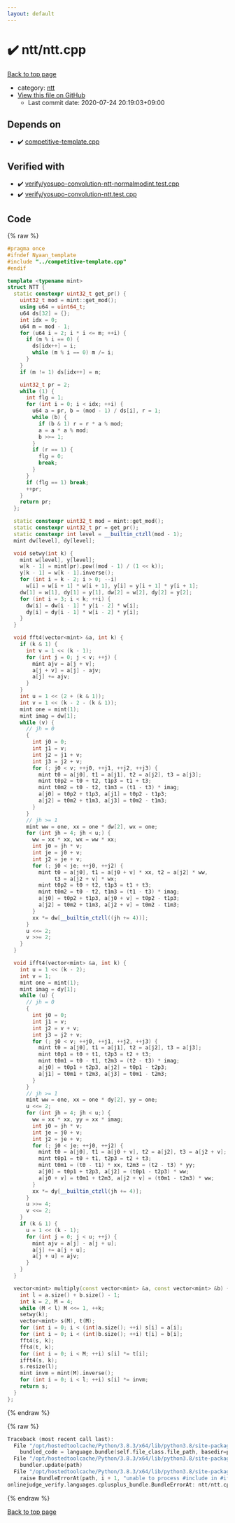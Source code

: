 ```yaml
---
layout: default
---
```


<!-- mathjax config similar to math.stackexchange -->
<script type="text/javascript" async
  src="https://cdnjs.cloudflare.com/ajax/libs/mathjax/2.7.5/MathJax.js?config=TeX-MML-AM_CHTML">
</script>
<script type="text/x-mathjax-config">
  MathJax.Hub.Config({
    TeX: { equationNumbers: { autoNumber: "AMS" }},
    tex2jax: {
      inlineMath: [ ['$','$'] ],
      processEscapes: true
    },
    "HTML-CSS": { matchFontHeight: false },
    displayAlign: "left",
    displayIndent: "2em"
  });
</script>

<script type="text/javascript" src="https://cdnjs.cloudflare.com/ajax/libs/jquery/3.4.1/jquery.min.js"></script>
<script src="https://cdn.jsdelivr.net/npm/jquery-balloon-js@1.1.2/jquery.balloon.min.js" integrity="sha256-ZEYs9VrgAeNuPvs15E39OsyOJaIkXEEt10fzxJ20+2I=" crossorigin="anonymous"></script>
<script type="text/javascript" src="../../assets/js/copy-button.js"></script>
<link rel="stylesheet" href="../../assets/css/copy-button.css" />


# :heavy_check_mark: ntt/ntt.cpp

<a href="../../index.html">Back to top page</a>

* category: <a href="../../index.html#ccb3669c87b2d028539237c4554e3c0f">ntt</a>
* <a href="{{ site.github.repository_url }}/blob/master/ntt/ntt.cpp">View this file on GitHub</a>
    - Last commit date: 2020-07-24 20:19:03+09:00




## Depends on

* :heavy_check_mark: <a href="../competitive-template.cpp.html">competitive-template.cpp</a>


## Verified with

* :heavy_check_mark: <a href="../../verify/verify/yosupo-convolution-ntt-normalmodint.test.cpp.html">verify/yosupo-convolution-ntt-normalmodint.test.cpp</a>
* :heavy_check_mark: <a href="../../verify/verify/yosupo-convolution-ntt.test.cpp.html">verify/yosupo-convolution-ntt.test.cpp</a>


## Code

<a id="unbundled"></a>
{% raw %}
```cpp
#pragma once
#ifndef Nyaan_template
#include "../competitive-template.cpp"
#endif

template <typename mint>
struct NTT {
  static constexpr uint32_t get_pr() {
    uint32_t mod = mint::get_mod();
    using u64 = uint64_t;
    u64 ds[32] = {};
    int idx = 0;
    u64 m = mod - 1;
    for (u64 i = 2; i * i <= m; ++i) {
      if (m % i == 0) {
        ds[idx++] = i;
        while (m % i == 0) m /= i;
      }
    }
    if (m != 1) ds[idx++] = m;

    uint32_t pr = 2;
    while (1) {
      int flg = 1;
      for (int i = 0; i < idx; ++i) {
        u64 a = pr, b = (mod - 1) / ds[i], r = 1;
        while (b) {
          if (b & 1) r = r * a % mod;
          a = a * a % mod;
          b >>= 1;
        }
        if (r == 1) {
          flg = 0;
          break;
        }
      }
      if (flg == 1) break;
      ++pr;
    }
    return pr;
  };

  static constexpr uint32_t mod = mint::get_mod();
  static constexpr uint32_t pr = get_pr();
  static constexpr int level = __builtin_ctzll(mod - 1);
  mint dw[level], dy[level];

  void setwy(int k) {
    mint w[level], y[level];
    w[k - 1] = mint(pr).pow((mod - 1) / (1 << k));
    y[k - 1] = w[k - 1].inverse();
    for (int i = k - 2; i > 0; --i)
      w[i] = w[i + 1] * w[i + 1], y[i] = y[i + 1] * y[i + 1];
    dw[1] = w[1], dy[1] = y[1], dw[2] = w[2], dy[2] = y[2];
    for (int i = 3; i < k; ++i) {
      dw[i] = dw[i - 1] * y[i - 2] * w[i];
      dy[i] = dy[i - 1] * w[i - 2] * y[i];
    }
  }

  void fft4(vector<mint> &a, int k) {
    if (k & 1) {
      int v = 1 << (k - 1);
      for (int j = 0; j < v; ++j) {
        mint ajv = a[j + v];
        a[j + v] = a[j] - ajv;
        a[j] += ajv;
      }
    }
    int u = 1 << (2 + (k & 1));
    int v = 1 << (k - 2 - (k & 1));
    mint one = mint(1);
    mint imag = dw[1];
    while (v) {
      // jh = 0
      {
        int j0 = 0;
        int j1 = v;
        int j2 = j1 + v;
        int j3 = j2 + v;
        for (; j0 < v; ++j0, ++j1, ++j2, ++j3) {
          mint t0 = a[j0], t1 = a[j1], t2 = a[j2], t3 = a[j3];
          mint t0p2 = t0 + t2, t1p3 = t1 + t3;
          mint t0m2 = t0 - t2, t1m3 = (t1 - t3) * imag;
          a[j0] = t0p2 + t1p3, a[j1] = t0p2 - t1p3;
          a[j2] = t0m2 + t1m3, a[j3] = t0m2 - t1m3;
        }
      }
      // jh >= 1
      mint ww = one, xx = one * dw[2], wx = one;
      for (int jh = 4; jh < u;) {
        ww = xx * xx, wx = ww * xx;
        int j0 = jh * v;
        int je = j0 + v;
        int j2 = je + v;
        for (; j0 < je; ++j0, ++j2) {
          mint t0 = a[j0], t1 = a[j0 + v] * xx, t2 = a[j2] * ww,
               t3 = a[j2 + v] * wx;
          mint t0p2 = t0 + t2, t1p3 = t1 + t3;
          mint t0m2 = t0 - t2, t1m3 = (t1 - t3) * imag;
          a[j0] = t0p2 + t1p3, a[j0 + v] = t0p2 - t1p3;
          a[j2] = t0m2 + t1m3, a[j2 + v] = t0m2 - t1m3;
        }
        xx *= dw[__builtin_ctzll((jh += 4))];
      }
      u <<= 2;
      v >>= 2;
    }
  }

  void ifft4(vector<mint> &a, int k) {
    int u = 1 << (k - 2);
    int v = 1;
    mint one = mint(1);
    mint imag = dy[1];
    while (u) {
      // jh = 0
      {
        int j0 = 0;
        int j1 = v;
        int j2 = v + v;
        int j3 = j2 + v;
        for (; j0 < v; ++j0, ++j1, ++j2, ++j3) {
          mint t0 = a[j0], t1 = a[j1], t2 = a[j2], t3 = a[j3];
          mint t0p1 = t0 + t1, t2p3 = t2 + t3;
          mint t0m1 = t0 - t1, t2m3 = (t2 - t3) * imag;
          a[j0] = t0p1 + t2p3, a[j2] = t0p1 - t2p3;
          a[j1] = t0m1 + t2m3, a[j3] = t0m1 - t2m3;
        }
      }
      // jh >= 1
      mint ww = one, xx = one * dy[2], yy = one;
      u <<= 2;
      for (int jh = 4; jh < u;) {
        ww = xx * xx, yy = xx * imag;
        int j0 = jh * v;
        int je = j0 + v;
        int j2 = je + v;
        for (; j0 < je; ++j0, ++j2) {
          mint t0 = a[j0], t1 = a[j0 + v], t2 = a[j2], t3 = a[j2 + v];
          mint t0p1 = t0 + t1, t2p3 = t2 + t3;
          mint t0m1 = (t0 - t1) * xx, t2m3 = (t2 - t3) * yy;
          a[j0] = t0p1 + t2p3, a[j2] = (t0p1 - t2p3) * ww;
          a[j0 + v] = t0m1 + t2m3, a[j2 + v] = (t0m1 - t2m3) * ww;
        }
        xx *= dy[__builtin_ctzll(jh += 4)];
      }
      u >>= 4;
      v <<= 2;
    }
    if (k & 1) {
      u = 1 << (k - 1);
      for (int j = 0; j < u; ++j) {
        mint ajv = a[j] - a[j + u];
        a[j] += a[j + u];
        a[j + u] = ajv;
      }
    }
  }

  vector<mint> multiply(const vector<mint> &a, const vector<mint> &b) {
    int l = a.size() + b.size() - 1;
    int k = 2, M = 4;
    while (M < l) M <<= 1, ++k;
    setwy(k);
    vector<mint> s(M), t(M);
    for (int i = 0; i < (int)a.size(); ++i) s[i] = a[i];
    for (int i = 0; i < (int)b.size(); ++i) t[i] = b[i];
    fft4(s, k);
    fft4(t, k);
    for (int i = 0; i < M; ++i) s[i] *= t[i];
    ifft4(s, k);
    s.resize(l);
    mint invm = mint(M).inverse();
    for (int i = 0; i < l; ++i) s[i] *= invm;
    return s;
  }
};
```
{% endraw %}

<a id="bundled"></a>
{% raw %}
```cpp
Traceback (most recent call last):
  File "/opt/hostedtoolcache/Python/3.8.3/x64/lib/python3.8/site-packages/onlinejudge_verify/docs.py", line 349, in write_contents
    bundled_code = language.bundle(self.file_class.file_path, basedir=pathlib.Path.cwd())
  File "/opt/hostedtoolcache/Python/3.8.3/x64/lib/python3.8/site-packages/onlinejudge_verify/languages/cplusplus.py", line 185, in bundle
    bundler.update(path)
  File "/opt/hostedtoolcache/Python/3.8.3/x64/lib/python3.8/site-packages/onlinejudge_verify/languages/cplusplus_bundle.py", line 306, in update
    raise BundleErrorAt(path, i + 1, "unable to process #include in #if / #ifdef / #ifndef other than include guards")
onlinejudge_verify.languages.cplusplus_bundle.BundleErrorAt: ntt/ntt.cpp: line 3: unable to process #include in #if / #ifdef / #ifndef other than include guards

```
{% endraw %}

<a href="../../index.html">Back to top page</a>

